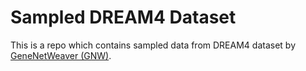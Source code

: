 # Sampled DREAM4 Dataset
This is a repo which contains sampled data from DREAM4 dataset by [GeneNetWeaver (GNW)](https://gnw.sourceforge.net/genenetweaver.html).
